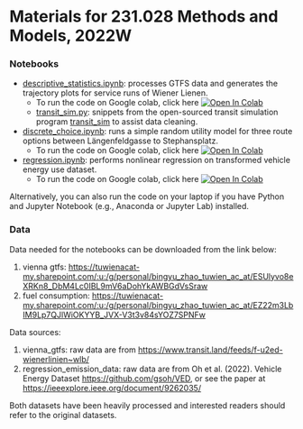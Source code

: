 # Materials for 231.028 Methods and Models, 2022W

### Notebooks
* [descriptive_statistics.ipynb](descriptive_statistics.ipynb): processes GTFS data and generates the trajectory plots for service runs of Wiener Lienen.
	* To run the code on Google colab, click here [![Open In Colab](https://colab.research.google.com/assets/colab-badge.svg)](https://colab.research.google.com/github/bz247/bz247_course_materials/blob/master/methods_and_models_2022W/descriptive_statistics.ipynb)
	* [transit_sim.py](transit_sim.py): snippets from the open-sourced transit simulation program [transit_sim](https://github.com/cb-cities/transit_sim) to assist data cleaning.
* [discrete_choice.ipynb](discrete_choice.ipynb): runs a simple random utility model for three route options between Längenfeldgasse to Stephansplatz.
	* To run the code on Google colab, click here [![Open In Colab](https://colab.research.google.com/assets/colab-badge.svg)](https://colab.research.google.com/github/bz247/bz247_course_materials/blob/master/methods_and_models_2022W/discrete_choice.ipynb)
* [regression.ipynb](regression.ipynb): performs nonlinear regression on transformed vehicle energy use dataset.
	* To run the code on Google colab, click here [![Open In Colab](https://colab.research.google.com/assets/colab-badge.svg)](https://colab.research.google.com/github/bz247/bz247_course_materials/blob/master/methods_and_models_2022W/regression.ipynb)

Alternatively, you can also run the code on your laptop if you have Python and Jupyter Notebook (e.g., Anaconda or Jupyter Lab) installed.


### Data
Data needed for the notebooks can be downloaded from the link below:
1. vienna gtfs: https://tuwienacat-my.sharepoint.com/:u:/g/personal/bingyu_zhao_tuwien_ac_at/ESUlyvo8eXRKn8_DbM4Lc0IBL9mV6aDohYkAWBGdVsSraw
2. fuel consumption: https://tuwienacat-my.sharepoint.com/:u:/g/personal/bingyu_zhao_tuwien_ac_at/EZ22m3LbIM9Lp7QJlWiOKYYB_JVX-V3t3v84sYOZ7SPNFw

Data sources:
1. vienna_gtfs: raw data are from https://www.transit.land/feeds/f-u2ed-wienerlinien~wlb/ 
2. regression_emission_data: raw data are from Oh et al. (2022). Vehicle Energy Dataset https://github.com/gsoh/VED, or see the paper at https://ieeexplore.ieee.org/document/9262035/


Both datasets have been heavily processed and interested readers should refer to the original datasets.